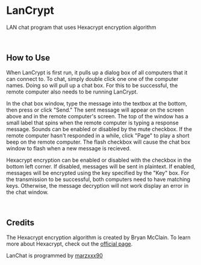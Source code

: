 # LanCrypt

LAN chat program that uses Hexacrypt encryption algorithm

<br>

## How to Use

When LanCrypt is first run, it pulls up a dialog box of all computers that it can connect to. To chat, simply double click one one of the computer names. Doing so will pull up a chat box. For this to be successful, the remote computer also needs to be running LanCrypt.

In the chat box window, type the message into the textbox at the bottom, then press or click "Send." The sent message will appear on the screen above and in the remote computer's screen. The top of the window has a small label that spins when the remote computer is typing a response message. Sounds can be enabled or disabled by the mute checkbox. If the remote computer hasn't responded in a while, click "Page" to play a short beep on the remote computer. The flash checkbox will cause the chat box window to flash when a new message is recieved.

Hexacrypt encryption can be enabled or disabled with the checkbox in the bottom left corner. If disabled, messages will be sent in plaintext. If enabled, messages will be encrypted using the key specified by the "Key" box. For the transmission to be successful, both computers need to have matching keys. Otherwise, the message decryption will not work display an error in the chat window.

<br>

## Credits

The Hexacrypt encryption algorithm is created by Bryan McClain. To learn more about Hexacrypt, check out the [official page](https://github.com/ComprosoftCEO/Hexacrypt).

LanChat is programmed by [marzxxx90](https://github.com/marzxxx90)

